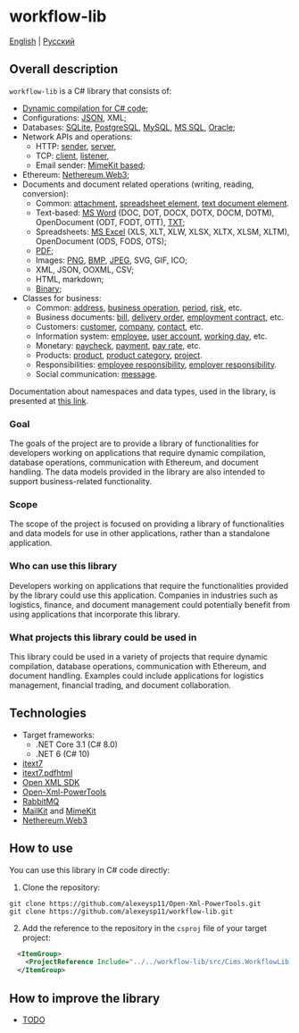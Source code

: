 # workflow-lib 

[English](README.md) | [Русский](README.ru.md)

## Overall description 

`workflow-lib` is a C# library that consists of:
- [Dynamic compilation for C# code](docs/Dynamical/DynamicCompiling.md);
- Configurations: [JSON](docs/Extensions/JsonConfigExtensions.md), XML;
- Databases: [SQLite](docs/DbConnections/SqliteDbConnection.md), [PostgreSQL](docs/DbConnections/PgDbConnection.md), [MySQL](docs/DbConnections/MysqlDbConnection.md), [MS SQL](docs/DbConnections/MssqlDbConnection.md), [Oracle](docs/DbConnections/OracleDbConnection.md);
- Network APIs and operations: 
    - HTTP: [sender](docs/NetworkAPIs/HttpSender.md), [server](docs/NetworkAPIs/HttpServerWF.md), 
    - TCP: [client](docs/NetworkAPIs/TcpClientWF.md), [listener](docs/NetworkAPIs/TcpListenerWF.md), 
    - Email sender: [MimeKit based](docs/NetworkAPIs/EmailSenderMimeKit.md);
- Ethereum: [Nethereum.Web3](docs/NethereumAPI/EthNodeAPIWeb3.md);
- Documents and document related operations (writing, reading, conversion):
    - Common: [attachment](docs/Models/Documents/Attachment.md), [spreadsheet element](docs/Models/Documents/SpreadsheetElement.md), [text document element](docs/Models/Documents/TextDocElement.md).
    - Text-based: [MS Word](docs/DocFormats/TextBased/MSWordConverter.md) (DOC, DOT, DOCX, DOTX, DOCM, DOTM), OpenDocument (ODT, FODT, OTT), [TXT](docs/DocFormats/TextBased/TxtConverter.md);
    - Spreadsheets: [MS Excel](docs/DocFormats/Spreadsheets/MSExcelConverter.md) (XLS, XLT, XLW, XLSX, XLTX, XLSM, XLTM), OpenDocument (ODS, FODS, OTS);
    - [PDF](docs/DocFormats/PdfConverter.md);
    - Images: [PNG](docs/DocFormats/Images/PngConverter.md), [BMP](docs/DocFormats/Images/BmpConverter.md), [JPEG](docs/DocFormats/Images/JpegConverter.md), SVG, GIF, ICO;
    - XML, JSON, OOXML, CSV;
    - HTML, markdown;
    - [Binary](docs/DocFormats/BinaryConverter.md);
- Classes for business:
    - Common: [address](docs/Models/Business/Address.md), [business operation](docs/Models/Business/BusinessOperation.md), [period](docs/Models/Business/Period.md), [risk](docs/Models/Business/Risk.md), etc.
    - Business documents: [bill](docs/Models/Business/BusinessDocuments/Bill.md), [delivery order](docs/Models/Business/BusinessDocuments/DeliveryOrder.md), [employment contract](docs/Models/Business/BusinessDocuments/EmploymentContract.md), etc.
    - Customers: [customer](docs/Models/Business/Customers/Customer.md), [company](docs/Models/Business/Customers/Company.md), [contact](docs/Models/Business/Customers/Contact.md), etc.
    - Information system: [employee](docs/Models/Business/InformationSystem/Employee.md), [user account](docs/Models/Business/InformationSystem/UserAccount.md), [working day](docs/Models/Business/InformationSystem/WorkingDay.md), etc.
    - Monetary: [paycheck](docs/Models/Business/Monetary/Paycheck.md), [payment](docs/Models/Business/Monetary/Payment.md), [pay rate](docs/Models/Business/Monetary/PayRate.md), etc.
    - Products: [product](docs/Models/Business/Products/Product.md), [product category](docs/Models/Business/Products/ProductCategory.md), [project](docs/Models/Business/Products/Project.md).
    - Responsibilities: [employee responsibility](docs/Models/Business/Responsibilities/EmployeeResponsibility.md), [employer responsibility](docs/Models/Business/Responsibilities/EmployerResponsibility.md).
    - Social communication: [message](docs/Models/Business/SocialCommunication/MessageWF.md).
<!--
- Data visualization: Line chart, Bar chart, Histogram, Scatter plot, Box plot, Pareto chart, Pie chart, Area chart, Tree map, Bubble chart, Stripe graphic, Control chart, Run chart, Stem-and-leaf display, Cartogram, Small multiple, Sparkline, Table, Marimekko chart. 
-->

Documentation about namespaces and data types, used in the library, is presented at [this link](docs/documentation.md).

### Goal

The goals of the project are to provide a library of functionalities for developers working on applications that require dynamic compilation, database operations, communication with Ethereum, and document handling. 
The data models provided in the library are also intended to support business-related functionality.

### Scope 

The scope of the project is focused on providing a library of functionalities and data models for use in other applications, rather than a standalone application.

### Who can use this library

Developers working on applications that require the functionalities provided by the library could use this application. 
Companies in industries such as logistics, finance, and document management could potentially benefit from using applications that incorporate this library.

### What projects this library could be used in  

This library could be used in a variety of projects that require dynamic compilation, database operations, communication with Ethereum, and document handling. Examples could include applications for logistics management, financial trading, and document collaboration.

## Technologies 

- Target frameworks:
  - .NET Core 3.1 (C# 8.0)
  - .NET 6 (C# 10)
- [itext7](https://github.com/itext/itext7-dotnet)
- [itext7.pdfhtml](https://github.com/itext/i7n-pdfhtml)
- [Open XML SDK](https://github.com/dotnet/Open-XML-SDK)
- [Open-Xml-PowerTools](https://github.com/alexeysp11/Open-Xml-PowerTools.git)
- [RabbitMQ](https://github.com/rabbitmq/rabbitmq-dotnet-client)
- [MailKit](https://github.com/jstedfast/MailKit) and [MimeKit](https://github.com/jstedfast/MimeKit)
- [Nethereum.Web3](https://github.com/Nethereum/Nethereum/tree/master/src/Nethereum.Web3)

## How to use 

You can use this library in C# code directly:

1. Clone the repository: 
```
git clone https://github.com/alexeysp11/Open-Xml-PowerTools.git 
git clone https://github.com/alexeysp11/workflow-lib.git
```

2. Add the reference to the repository in the `csproj` file of your target project: 
```XML
  <ItemGroup>
    <ProjectReference Include="../../workflow-lib/src/Cims.WorkflowLib.csproj" />
  </ItemGroup>
```

<!--
## How to use with XML/JSON wrapper 

You can also use XML/JSON wrapper (kind of no-code approach). 
-->

## How to improve the library   

- [TODO](docs/TODO.md)
